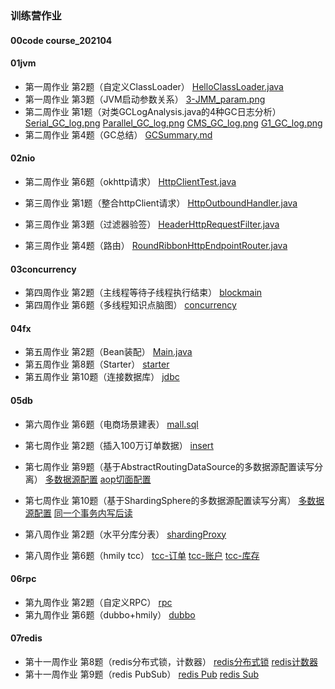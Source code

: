 ### 训练营作业

#### 00code	 course_202104  

#### 01jvm 

- 第一周作业	第2题（自定义ClassLoader）	[HelloClassLoader.java](https://github.com/SaturnStroller/java_course_202104/blob/main/01jvm/HelloClassLoader.java)
- 第一周作业	第3题（JVM启动参数关系）	[3-JMM_param.png](https://github.com/SaturnStroller/java_course_202104/blob/main/01jvm/3-JMM_param.png)
- 第二周作业	第1题（对类GCLogAnalysis.java的4种GC日志分析）	
[Serial_GC_log.png](https://github.com/SaturnStroller/java_course_202104/blob/main/01jvm/Serial_GC_log.png)
[Parallel_GC_log.png](https://github.com/SaturnStroller/java_course_202104/blob/main/01jvm/Parallel_GC_log.png)
[CMS_GC_log.png](https://github.com/SaturnStroller/java_course_202104/blob/main/01jvm/CMS_GC_log.png)
[G1_GC_log.png](https://github.com/SaturnStroller/java_course_202104/blob/main/01jvm/G1_GC_log.png)
- 第二周作业	第4题（GC总结）	[GCSummary.md](https://github.com/SaturnStroller/java_course_202104/blob/main/01jvm/GCSummary.md)

#### 02nio 

- 第二周作业	第6题（okhttp请求）	[HttpClientTest.java](https://github.com/SaturnStroller/java_course_202104/blob/main/01jvm/course_202104/src/main/java/saturnStroller/geekTime/course_202104/nio/HttpClientTest.java)  

- 第三周作业	第1题（整合httpClient请求）	[HttpOutboundHandler.java](https://github.com/SaturnStroller/java_course_202104/blob/main/02nio/nettygateway/src/main/java/saturnstroller/geektime/nettygateway/outbound/httpClient/HttpOutboundHandler.java)
- 第三周作业	第3题（过滤器验签）	[HeaderHttpRequestFilter.java](https://github.com/SaturnStroller/java_course_202104/blob/main/02nio/nettygateway/src/main/java/saturnstroller/geektime/nettygateway/filter/HeaderHttpRequestFilter.java)
- 第三周作业	第4题（路由）	[RoundRibbonHttpEndpointRouter.java](https://github.com/SaturnStroller/java_course_202104/blob/main/02nio/nettygateway/src/main/java/saturnstroller/geektime/nettygateway/router/RoundRibbonHttpEndpointRouter.java)

#### 03concurrency

- 第四周作业	第2题（主线程等待子线程执行结束）	[blockmain](https://github.com/SaturnStroller/java_course_202104/blob/main/03concurrency/threadpactice/src/main/java/saturnstroller/geektime/threadpractice/blockmain)
- 第四周作业	第6题（多线程知识点脑图）	[concurrency](https://github.com/SaturnStroller/java_course_202104/blob/main/03concurrency/concurrency.png)

#### 04fx

- 第五周作业	第2题（Bean装配）	[Main.java](https://github.com/SaturnStroller/java_course_202104/blob/main/04fx/frame-practice/src/main/java/saturnstroller/geektime/frame/_Main.java)
- 第五周作业	第8题（Starter）	[starter](https://github.com/SaturnStroller/java_course_202104/blob/main/04fx/starterdemo/src/main/java/saturnstroller/geektime/starterdemo/SaturnStrollerAutoConfiguration.java)
- 第五周作业	第10题（连接数据库）	[jdbc](https://github.com/SaturnStroller/java_course_202104/blob/main/04fx/jdbcdemo/src/main/java/saturnstroller/geektime/jdbcdemo/dao)

#### 05db

- 第六周作业	第6题（电商场景建表）	[mall.sql](https://github.com/SaturnStroller/java_course_202104/blob/main/05db/mall.sql)  


- 第七周作业	第2题（插入100万订单数据）	[insert](https://github.com/SaturnStroller/java_course_202104/blob/main/04fx/jdbcdemo/src/main/java/saturnstroller/geektime/jdbcdemo/batch)
- 第七周作业	第9题（基于AbstractRoutingDataSource的多数据源配置读写分离）	[多数据源配置](https://github.com/SaturnStroller/java_course_202104/blob/main/05db/datasourcedemo/src/main/java/saturnstroller/geektime/datasourcedemo/config)
[aop切面配置](https://github.com/SaturnStroller/java_course_202104/blob/main/05db/datasourcedemo/src/main/java/saturnstroller/geektime/datasourcedemo/aop/DataSourceAop.java)
- 第七周作业	第10题（基于ShardingSphere的多数据源配置读写分离）	[多数据源配置](https://github.com/SaturnStroller/java_course_202104/blob/main/05db/shardingspheredemo/src/main/resources/application.properties) [同一个事务内写后读](https://github.com/SaturnStroller/java_course_202104/blob/main/05db/shardingspheredemo/src/main/java/saturnstroller/geektime/shardingspheredemo/dao/HikariDao.java)

- 第八周作业	第2题（水平分库分表）	[shardingProxy](https://github.com/SaturnStroller/java_course_202104/blob/main/05db/shardingProxyDemo)
- 第八周作业	第6题（hmily tcc）	[tcc-订单](https://github.com/SaturnStroller/java_course_202104/blob/main/05db/hmily-demo/hmily-demo-tcc/hmily-demo-tcc-springcloud/hmily-demo-tcc-springcloud-order/src/main/java/org/dromara/hmily/demo/springcloud/order/service/impl/PaymentServiceImpl.java)
[tcc-账户](https://github.com/SaturnStroller/java_course_202104/blob/main/05db/hmily-demo/hmily-demo-tcc/hmily-demo-tcc-springcloud/hmily-demo-tcc-springcloud-account/src/main/java/org/dromara/hmily/demo/springcloud/account/service/impl/AccountServiceImpl.java)
[tcc-库存](https://github.com/SaturnStroller/java_course_202104/blob/main/05db/hmily-demo/hmily-demo-tcc/hmily-demo-tcc-springcloud/hmily-demo-tcc-springcloud-inventory/src/main/java/org/dromara/hmily/demo/springcloud/inventory/service/impl/InventoryServiceImpl.java)

#### 06rpc
- 第九周作业	第2题（自定义RPC）	[rpc](https://github.com/SaturnStroller/java_course_202104/blob/main/06rpc/rpc01/rpcfx-core/src/main/java/io/kimmking/rpcfx/client/Rpcfx.java)
- 第九周作业	第6题（dubbo+hmily）	[dubbo](https://github.com/SaturnStroller/java_course_202104/blob/main/06rpc/himly-tcc-dubbo/transaction/src/main/resources/spring-dubbo.xml)


#### 07redis
- 第十一周作业	第8题（redis分布式锁，计数器）	[redis分布式锁](https://github.com/SaturnStroller/java_course_202104/blob/main/06rpc/rpc01/rpcfx-core/src/main/java/io/kimmking/rpcfx/client/Rpcfx.java)
[redis计数器](https://github.com/SaturnStroller/java_course_202104/blob/main/06rpc/rpc01/rpcfx-core/src/main/java/io/kimmking/rpcfx/client/Rpcfx.java)
- 第十一周作业	第9题（redis PubSub）	[redis Pub](https://github.com/SaturnStroller/java_course_202104/blob/main/06rpc/rpc01/rpcfx-core/src/main/java/io/kimmking/rpcfx/client/Rpcfx.java)
[redis Sub](https://github.com/SaturnStroller/java_course_202104/blob/main/06rpc/rpc01/rpcfx-core/src/main/java/io/kimmking/rpcfx/client/Rpcfx.java)

